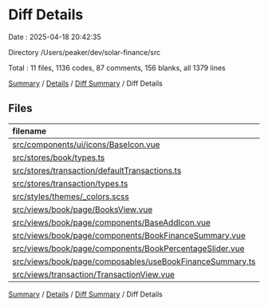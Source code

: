 # Diff Details

Date : 2025-04-18 20:42:35

Directory /Users/peaker/dev/solar-finance/src

Total : 11 files,  1136 codes, 87 comments, 156 blanks, all 1379 lines

[Summary](results.md) / [Details](details.md) / [Diff Summary](diff.md) / Diff Details

## Files
| filename | language | code | comment | blank | total |
| :--- | :--- | ---: | ---: | ---: | ---: |
| [src/components/ui/icons/BaseIcon.vue](/src/components/ui/icons/BaseIcon.vue) | Vue | 167 | 1 | 25 | 193 |
| [src/stores/book/types.ts](/src/stores/book/types.ts) | TypeScript | 1 | 0 | 0 | 1 |
| [src/stores/transaction/defaultTransactions.ts](/src/stores/transaction/defaultTransactions.ts) | TypeScript | 286 | 12 | 12 | 310 |
| [src/stores/transaction/types.ts](/src/stores/transaction/types.ts) | TypeScript | -5 | 1 | 0 | -4 |
| [src/styles/themes/\_colors.scss](/src/styles/themes/_colors.scss) | SCSS | 1 | 0 | 0 | 1 |
| [src/views/book/page/BooksView.vue](/src/views/book/page/BooksView.vue) | Vue | 1 | 0 | 0 | 1 |
| [src/views/book/page/components/BaseAddIcon.vue](/src/views/book/page/components/BaseAddIcon.vue) | Vue | 1 | 0 | 0 | 1 |
| [src/views/book/page/components/BookFinanceSummary.vue](/src/views/book/page/components/BookFinanceSummary.vue) | Vue | 57 | 5 | 4 | 66 |
| [src/views/book/page/components/BookPercentageSlider.vue](/src/views/book/page/components/BookPercentageSlider.vue) | Vue | 237 | 6 | 34 | 277 |
| [src/views/book/page/composables/useBookFinanceSummary.ts](/src/views/book/page/composables/useBookFinanceSummary.ts) | TypeScript | 376 | 62 | 78 | 516 |
| [src/views/transaction/TransactionView.vue](/src/views/transaction/TransactionView.vue) | Vue | 14 | 0 | 3 | 17 |

[Summary](results.md) / [Details](details.md) / [Diff Summary](diff.md) / Diff Details